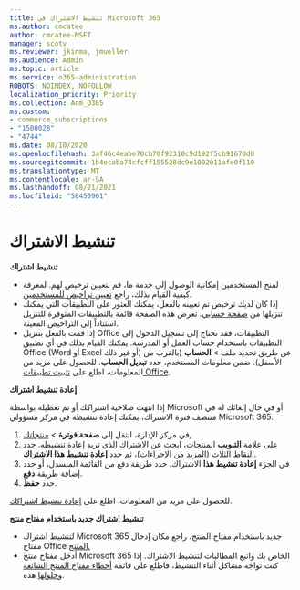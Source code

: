 ```yaml
---
title: تنشيط الاشتراك في Microsoft 365
ms.author: cmcatee
author: cmcatee-MSFT
manager: scotv
ms.reviewer: jkinma, jmueller
ms.audience: Admin
ms.topic: article
ms.service: o365-administration
ROBOTS: NOINDEX, NOFOLLOW
localization_priority: Priority
ms.collection: Adm_O365
ms.custom:
- commerce_subscriptions
- "1500028"
- "4744"
ms.date: 08/10/2020
ms.openlocfilehash: 3af46c4eabe70cb70f92310c9d192f5cb91670d0
ms.sourcegitcommit: 1b4ecaba74cfcff155528dc9e1002011afe0f110
ms.translationtype: MT
ms.contentlocale: ar-SA
ms.lasthandoff: 08/21/2021
ms.locfileid: "58450901"
---
```

# <a name="activate-your-subscription"></a>تنشيط الاشتراك

**تنشيط اشتراك**

- لمنح المستخدمين إمكانية الوصول إلى خدمة ما، قم بتعيين ترخيص لهم. لمعرفة كيفية القيام بذلك، راجع [تعيين تراخيص للمستخدمين](https://docs.microsoft.com/microsoft-365/admin/manage/assign-licenses-to-users).
- إذا كان لديك ترخيص تم تعيينه بالفعل، يمكنك العثور على التطبيقات التي يمكنك تنزيلها من [صفحة حسابي](https://portal.office.com/account/#installs). تعرض هذه الصفحة قائمة بالتطبيقات المتوفرة للتنزيل استناداً إلى التراخيص المعينة.
- إذا قمت بالفعل بتنزيل Office التطبيقات، فقد تحتاج إلى تسجيل الدخول إلى التطبيقات باستخدام حساب العمل أو المدرسة. يمكنك القيام بذلك في أي تطبيق Office (Word أو Excel أو غير ذلك) عن طريق تحديد ملف > **الحساب** (بالقرب من الأسفل). ضمن معلومات المستخدم، حدد **تبديل الحساب**. للحصول على مزيد من المعلومات، اطلع على [تثبيت تطبيقات Office](https://docs.microsoft.com/microsoft-365/admin/setup/install-applications).

**إعادة تنشيط اشتراك**

إذا انتهت صلاحية اشتراكك أو تم تعطيله بواسطة Microsoft أو في حال إلغائك له في منتصف فترة الاشتراك، يمكنك إعادة تنشيطه في مركز مسؤولي Microsoft 365.

1. في مركز الإدارة، انتقل إلى **صفحة فوترة**  >  [منتجاتك.](https://go.microsoft.com/fwlink/p/?linkid=842054)
2. على علامة **التبويب** المنتجات، ابحث عن الاشتراك الذي تريد إعادة تنشيطه. حدد النقاط الثلاث (المزيد من الإجراءات)، ثم حدد **إعادة تنشيط هذا الاشتراك**.
3. في الجزء **إعادة تنشيط هذا** الاشتراك، حدد طريقة دفع من القائمة المنسدل، أو حدد إضافة طريقة **دفع**.
4. حدد **حفظ**.

للحصول على مزيد من المعلومات، اطلع على [إعادة تنشيط اشتراكك](https://docs.microsoft.com/microsoft-365/commerce/subscriptions/reactivate-your-subscription).

**تنشيط اشتراك جديد باستخدام مفتاح منتج**

- لتنشيط اشتراك Microsoft 365 جديد باستخدام مفتاح المنتج، راجع مكان إدخال مفتاح Office [المنتج.](https://support.office.com/article/where-to-enter-your-office-product-key-0a82e5ae-739e-4b92-a6f4-2ec780c185db)
- أدخل مفتاح منتج Microsoft 365 الخاص بك واتبع المطالبات لتنشيط الاشتراك. إذا كنت تواجه مشاكل أثناء التنشيط، فاطلع على قائمة [أخطاء مفتاح المنتج الشائعة وحلولها](https://docs.microsoft.com/microsoft-365/commerce/product-key-errors-and-solutions) هذه.